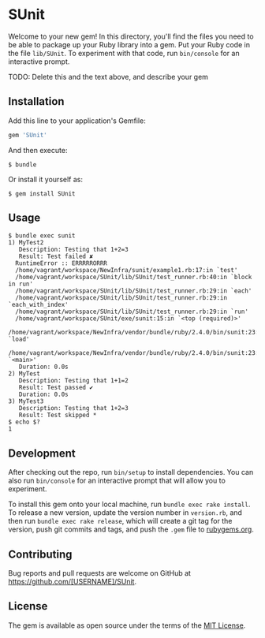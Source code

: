 # SUnit

Welcome to your new gem! In this directory, you'll find the files you need to be able to package up your Ruby library into a gem. Put your Ruby code in the file `lib/SUnit`. To experiment with that code, run `bin/console` for an interactive prompt.

TODO: Delete this and the text above, and describe your gem

## Installation

Add this line to your application's Gemfile:

```ruby
gem 'SUnit'
```

And then execute:

    $ bundle

Or install it yourself as:

    $ gem install SUnit

## Usage

```
$ bundle exec sunit
1) MyTest2
   Description: Testing that 1+2=3
   Result: Test failed ✘
  RuntimeError :: ERRRRRORRR
  /home/vagrant/workspace/NewInfra/sunit/example1.rb:17:in `test'
  /home/vagrant/workspace/SUnit/lib/SUnit/test_runner.rb:40:in `block in run'
  /home/vagrant/workspace/SUnit/lib/SUnit/test_runner.rb:29:in `each'
  /home/vagrant/workspace/SUnit/lib/SUnit/test_runner.rb:29:in `each_with_index'
  /home/vagrant/workspace/SUnit/lib/SUnit/test_runner.rb:29:in `run'
  /home/vagrant/workspace/SUnit/exe/sunit:15:in `<top (required)>'
  /home/vagrant/workspace/NewInfra/vendor/bundle/ruby/2.4.0/bin/sunit:23:in `load'
  /home/vagrant/workspace/NewInfra/vendor/bundle/ruby/2.4.0/bin/sunit:23:in `<main>'
   Duration: 0.0s
2) MyTest
   Description: Testing that 1+1=2
   Result: Test passed ✔
   Duration: 0.0s
3) MyTest3
   Description: Testing that 1+2=3
   Result: Test skipped *
$ echo $?
1
```

## Development

After checking out the repo, run `bin/setup` to install dependencies. You can also run `bin/console` for an interactive prompt that will allow you to experiment.

To install this gem onto your local machine, run `bundle exec rake install`. To release a new version, update the version number in `version.rb`, and then run `bundle exec rake release`, which will create a git tag for the version, push git commits and tags, and push the `.gem` file to [rubygems.org](https://rubygems.org).

## Contributing

Bug reports and pull requests are welcome on GitHub at https://github.com/[USERNAME]/SUnit.

## License

The gem is available as open source under the terms of the [MIT License](https://opensource.org/licenses/MIT).
